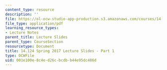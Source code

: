 ```yaml
---
content_type: resource
description: ''
file: https://ol-ocw-studio-app-production.s3.amazonaws.com/courses/14-124-microeconomic-theory-iv-spring-2017/001e100e8c4ed26cbcdbb44e95dc486d_MIT14_124S17_Slide1.pdf
file_type: application/pdf
learning_resource_types:
- Lecture Notes
parent_title: Lecture Slides
parent_type: CourseSection
resourcetype: Document
title: 14.124 Spring 2017 Lecture Slides - Part 1
type: OCWFile
uid: 001e100e-8c4e-d26c-bcdb-b44e95dc486d
---
```

